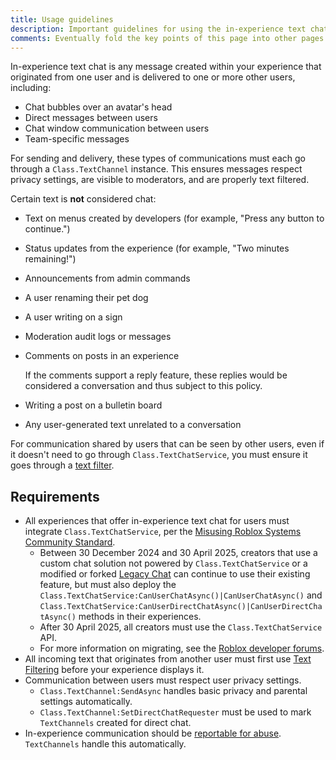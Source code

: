 ```yaml
---
title: Usage guidelines
description: Important guidelines for using the in-experience text chat feature.
comments: Eventually fold the key points of this page into other pages and remove.
---
```


In-experience text chat is any message created within your experience that originated from one user and is delivered to one or more other users, including:

- Chat bubbles over an avatar's head
- Direct messages between users
- Chat window communication between users
- Team-specific messages

For sending and delivery, these types of communications must each go through a `Class.TextChannel` instance. This ensures messages respect privacy settings, are visible to moderators, and are properly text filtered.

Certain text is **not** considered chat:

- Text on menus created by developers (for example, "Press any button to continue.")
- Status updates from the experience (for example, "Two minutes remaining!")
- Announcements from admin commands
- A user renaming their pet dog
- A user writing on a sign
- Moderation audit logs or messages
- Comments on posts in an experience

  <Alert severity="info">
  If the comments support a reply feature, these replies would be considered a conversation and thus subject to this policy.
  </Alert>

- Writing a post on a bulletin board
- Any user-generated text unrelated to a conversation

For communication shared by users that can be seen by other users, even if it doesn't need to go through `Class.TextChatService`, you must ensure it goes through a [text filter](../ui/text-filtering.md).

## Requirements

- All experiences that offer in-experience text chat for users must integrate `Class.TextChatService`, per the [Misusing Roblox Systems Community Standard](https://en.help.roblox.com/hc/en-us/articles/203313410-Roblox-Community-Standards).
  - Between 30 December 2024 and 30 April 2025, creators that use a custom chat solution not powered by `Class.TextChatService` or a modified or forked [Legacy Chat](legacy/legacy-chat-system.md) can continue to use their existing feature, but must also deploy the `Class.TextChatService:CanUserChatAsync()|CanUserChatAsync()` and `Class.TextChatService:CanUserDirectChatAsync()|CanUserDirectChatAsync()` methods in their experiences.
  - After 30 April 2025, all creators must use the `Class.TextChatService` API.
  - For more information on migrating, see the [Roblox developer forums](https://devforum.roblox.com/t/migrate-to-textchatservice-removing-support-for-legacy-chat-and-custom-chat-systems/3237100).
- All incoming text that originates from another user must first use [Text Filtering](../ui/text-filtering.md) before your experience displays it.
- Communication between users must respect user privacy settings.
  - `Class.TextChannel:SendAsync` handles basic privacy and parental settings automatically.
  - `Class.TextChannel:SetDirectChatRequester` must be used to mark `TextChannels` created for direct chat.
- In-experience communication should be [reportable for abuse](https://en.help.roblox.com/hc/en-us/articles/203312410-How-to-Report-Rule-Violations). `TextChannels` handle this automatically.
